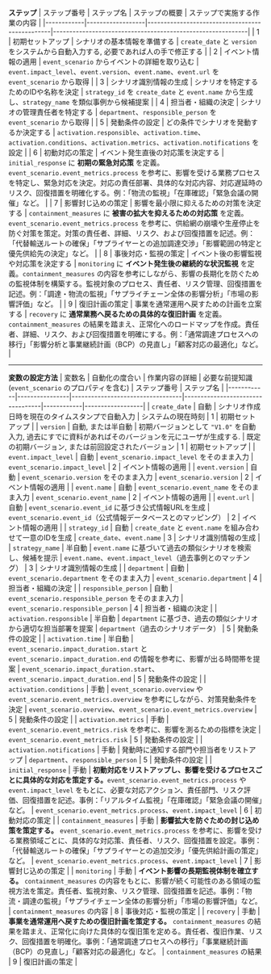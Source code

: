  **ステップ**
| ステップ番号 | ステップ名 | ステップの概要 | ステップで実施する作業の内容 |
|------------|------------------|------------------------------------------------|------------------------------------------------------------|
| 1 | 初期セットアップ | シナリオの基本情報を準備する | `create_date` と `version` をシステムから自動入力する, 必要であれば人の手で修正する |
| 2 | イベント情報の適用 | `event_scenario` からイベントの詳細を取り込む | `event.impact_level`、`event.version`、`event.name`、`event.url` を `event_scenario` から取得 |
| 3 | シナリオ識別情報の生成 | シナリオを特定するためのIDや名称を決定 | `strategy_id` を `create_date` と `event.name` から生成し、`strategy_name` を類似事例から候補提案 |
| 4 | 担当者・組織の決定 | シナリオの管理責任者を特定する | `department`、`responsible_person` を `event_scenario` から取得 |
| 5 | 発動条件の設定 | どの条件でシナリオを発動するか決定する | `activation.responsible`、`activation.time`、`activation.conditions`、`activation.metrics`、`activation.notifications` を設定 |
| 6 | 初動対応の策定 | イベント発生直後の対応策を決定する | `initial_response` に **初期の緊急対応策** を定義。`event_scenario.event_metrics.process` を参考に、影響を受ける業務プロセスを特定し、緊急対応を決定。対応の責任部署、具体的な対応内容、対応遅延時のリスク、回復措置を明確化する。例：「物流の監視」「在庫確認」「緊急会議の開催」など。 |
| 7 | 影響封じ込めの策定 | 影響を最小限に抑えるための対策を決定する | `containment_measures` に **被害の拡大を抑えるための対応策** を定義。`event_scenario.event_metrics.process` を参考に、供給網の崩壊や生産停止を防ぐ対策を策定。対策の責任者、詳細、リスク、および回復措置を記述。例：「代替輸送ルートの確保」「サプライヤーとの追加調達交渉」「影響範囲の特定と優先供給先の決定」など。 |
| 8 | 事後対応・監視の策定 | イベント後の影響監視や対応策を決定する | `monitoring` に **イベント発生後の継続的な状況監視** を定義。`containment_measures` の内容を参考にしながら、影響の長期化を防ぐための監視体制を構築する。監視対象のプロセス、責任者、リスク管理、回復措置を記述。例：「調達・物流の監視」「サプライチェーン全体の影響分析」「市場の影響評価」など。 |
| 9 | 復旧計画の策定 | 事業を通常運用へ戻すための計画を立案する | `recovery` に **通常業務へ戻るための具体的な復旧計画** を定義。`containment_measures` の結果を踏まえ、正常化へのロードマップを作成。責任者、詳細、リスク、および回復措置を明確にする。例：「通常調達プロセスへの移行」「影響分析と事業継続計画（BCP）の見直し」「顧客対応の最適化」など。 |

---

**変数の設定方法**
| 変数名 | 自動化の度合い | 作業内容の詳細 | 必要な前提知識 (`event_scenario` のプロパティを含む) | ステップ番号 | ステップ名 |
|------------|----------------|----------------------------------|----------------------------------|------------|------------------|
| `create_date` | 自動 | シナリオ作成日時を現在のタイムスタンプで自動入力 | システムの現在時刻 | 1 | 初期セットアップ |
| `version` | 自動, または半自動 | 初期バージョンとして `"V1.0"` を自動入力, 過去にすでに資料があればそのバージョンを元にユーザが生成する. | 既定の初期バージョン, または前回設定されたバージョン | 1 | 初期セットアップ |
| `event.impact_level` | 自動 | `event_scenario.impact_level` をそのまま入力 | `event_scenario.impact_level` | 2 | イベント情報の適用 |
| `event.version` | 自動 | `event_scenario.version` をそのまま入力 | `event_scenario.version` | 2 | イベント情報の適用 |
| `event.name` | 自動 | `event_scenario.event_name` をそのまま入力 | `event_scenario.event_name` | 2 | イベント情報の適用 |
| `event.url` | 自動 | `event_scenario.event_id` に基づき公式情報URLを生成 | `event_scenario.event_id`（公式情報データベースとのマッピング） | 2 | イベント情報の適用 |
| `strategy_id` | 自動 | `create_date` と `event.name` を組み合わせて一意のIDを生成 | `create_date`、`event.name` | 3 | シナリオ識別情報の生成 |
| `strategy_name` | 半自動 | `event.name` に基づいて過去の類似シナリオを検索し、候補を提示 | `event.name`、`event.impact_level`（過去事例とのマッチング） | 3 | シナリオ識別情報の生成 |
| `department` | 自動 | `event_scenario.department` をそのまま入力 | `event_scenario.department` | 4 | 担当者・組織の決定 |
| `responsible_person` | 自動 | `event_scenario.responsible_person` をそのまま入力 | `event_scenario.responsible_person` | 4 | 担当者・組織の決定 |
| `activation.responsible` | 半自動 | `department` に基づき、過去の類似シナリオから適切な担当部署を提案 | `department`（過去のシナリオデータ） | 5 | 発動条件の設定 |
| `activation.time` | 半自動 | `event_scenario.impact_duration.start` と `event_scenario.impact_duration.end` の情報を参考に、影響が出る時間帯を提案 | `event_scenario.impact_duration.start`、`event_scenario.impact_duration.end` | 5 | 発動条件の設定 |
| `activation.conditions` | 手動 | `event_scenario.overview` や `event_scenario.event_metrics.overview` を参考にしながら、対策発動条件を決定 | `event_scenario.overview`、`event_scenario.event_metrics.overview` | 5 | 発動条件の設定 |
| `activation.metrics` | 手動 | `event_scenario.event_metrics.risk` を参考に、影響を測るための指標を決定 | `event_scenario.event_metrics.risk` | 5 | 発動条件の設定 |
| `activation.notifications` | 手動 | 発動時に通知する部門や担当者をリストアップ | `department`、`responsible_person` | 5 | 発動条件の設定 |
| `initial_response` | 手動 | **初動対応をリストアップし、影響を受けるプロセスごとに具体的な対応を策定する。**`event_scenario.event_metrics.process` や `event.impact_level` をもとに、必要な対応アクション、責任部門、リスク評価、回復措置を記述。事例：「リアルタイム監視」「在庫確認」「緊急会議の開催」など。 | `event_scenario.event_metrics.process`、`event.impact_level` | 6 | 初動対応の策定 |
| `containment_measures` | 手動 | **影響拡大を防ぐための封じ込め策を策定する。** `event_scenario.event_metrics.process` を参考に、影響を受ける業務領域ごとに、具体的な対応策、責任者、リスク、回復措置を設定。事例：「代替輸送ルートの確保」「サプライヤーとの追加交渉」「優先供給計画の策定」など。 | `event_scenario.event_metrics.process`、`event.impact_level` | 7 | 影響封じ込めの策定 |
| `monitoring` | 手動 | **イベント影響の長期監視体制を確立する。** `containment_measures` の内容をもとに、影響が続く可能性のある領域の監視方法を策定。責任者、監視対象、リスク管理、回復措置を記述。事例：「物流・調達の監視」「サプライチェーン全体の影響分析」「市場の影響評価」など。 | `containment_measures` の内容 | 8 | 事後対応・監視の策定 |
| `recovery` | 手動 | **事業を通常運用へ戻すための復旧計画を策定する。** `containment_measures` の結果を踏まえ、正常化に向けた具体的な復旧策を定める。責任者、復旧作業、リスク、回復措置を明確化。事例：「通常調達プロセスへの移行」「事業継続計画（BCP）の見直し」「顧客対応の最適化」など。 | `containment_measures` の結果 | 9 | 復旧計画の策定 |
